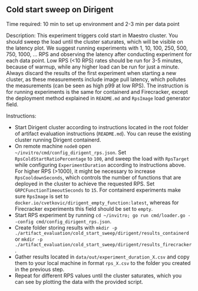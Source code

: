## Cold start sweep on Dirigent

Time required: 10 min to set up environment and 2-3 min per data point

Description: This experiment triggers cold start in Maestro cluster. You should sweep the load until the cluster saturates, which will be visible on the latency plot. We suggest running experiments with 1, 10, 100, 250, 500, 750, 1000, ... RPS and observing the latency after conducting experiment for each data point. Low RPS (<10 RPS) rates should be run for 3-5 minutes, because of warmup, while any higher load can be run for just a minute. Always discard the results of the first experiment when starting a new cluster, as these measurements include image pull latency, which pollutes the measurements (can be seen as high p99 at low RPS). The instruction is for running experiments is the same for containerd and Firecracker, except the deployment method explained in `README.md` and `RpsImage` load generator field.

Instructions:
- Start Dirigent cluster according to instructions located in the root folder of artifact evaluation instructions (`README.md`). You can reuse the existing cluster running Dirigent containerd.
- On remote machine `node0` open `~/invitro/cmd/config_dirigent_rps.json`. Set `RpsColdStartRatioPercentage` to `100`, and sweep the load with `RpsTarget` while configuring `ExperimentDuration` according to instructions above. For higher RPS (>1000), it might be necessary to increase `RpsCooldownSeconds`, which controls the number of functions that are deployed in the cluster to achieve the requested RPS. Set `GRPCFunctionTimeoutSeconds` to `15`. For containerd experiments make sure `RpsImage` is set to `docker.io/cvetkovic/dirigent_empty_function:latest`, whereas for Firecracker experiments this field should be set to `empty`.
- Start RPS experiment by running `cd ~/invitro; go run cmd/loader.go --config cmd/config_dirigent_rps.json`.
- Create folder storing results with `mkdir -p ./artifact_evaluation/cold_start_sweep/dirigent/results_containerd` or `mkdir -p ./artifact_evaluation/cold_start_sweep/dirigent/results_firecracker`.
- Gather results located in `data/out/experiment_duration_X.csv` and copy them to your local machine in format `rps_X.csv` to the folder you created in the previous step.
- Repeat for different RPS values until the cluster saturates, which you can see by plotting the data with the provided script.
